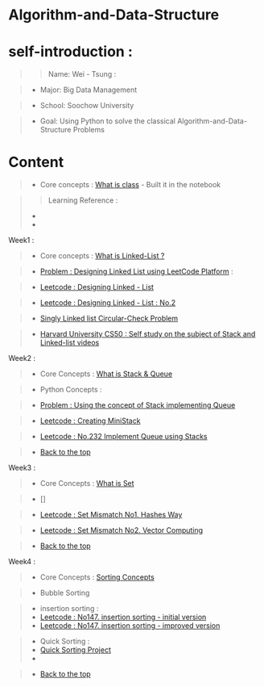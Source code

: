 # Algorithm-and-Data-Structure

# self-introduction :



>> Name: Wei - Tsung :

>- Major: Big Data Management

>- School: Soochow University

>- Goal: Using Python to solve the classical Algorithm-and-Data-Structure Problems

# Content

>- Core concepts : [What is class]() - Built it in the notebook

>> Learning Reference : 
> - []() 
> - []()


Week1 :

> - Core concepts : [What is Linked-List ?](https://github.com/Wei-Tsung/Algorithm-and-Data-Structure/blob/master/Week1/README.md)

> - [Problem : Designing Linked List using LeetCode Platform](https://leetcode.com/problems/design-linked-list/) :

> - [Leetcode : Designing Linked - List](https://github.com/Wei-Tsung/Algorithm-and-Data-Structure/blob/master/Designing%20%20Linked%20-%20list.ipynb)

> - [Leetcode : Designing Linked - List : No.2](https://github.com/Wei-Tsung/Algorithm-and-Data-Structure/blob/master/Leetcode%20-%20Design%20Linked-list%20No2.ipynb)

> - [Singly Linked list Circular-Check Problem]()

> - [Harvard University CS50 : Self study on the subject of Stack and Linked-list videos](http://cs50.tv/2013/fall/#about,seminars)






Week2 :
> - Core Concepts : [What is Stack & Queue]()

> - Python Concepts :

> - [Problem : Using the concept of Stack implementing Queue](https://leetcode.com/problems/implement-queue-using-stacks/)


> - [Leetcode : Creating MiniStack](https://github.com/Wei-Tsung/Algorithm-and-Data-Structure/blob/master/Leetcode%20Data%20Structure%20-%20MiniStack.ipynb)

> - [Leetcode : No.232 Implement Queue using Stacks](https://github.com/Wei-Tsung/Algorithm-and-Data-Structure/blob/master/Leetcode%20-No.232.%20Implement%20Queue%20using%20Stacks.ipynb)

> - [Back to the top](#content)

Week3 :

>  - Core Concepts : [What is Set]()

> - []

> - [Leetcode : Set Mismatch No1. Hashes Way](https://github.com/Wei-Tsung/Algorithm-and-Data-Structure/blob/master/645.%20Set%20Mismatch.ipynb)

> - [Leetcode : Set Mismatch No2. Vector Computing](https://github.com/Wei-Tsung/Algorithm-and-Data-Structure/blob/master/645.%20Set%20Mismatch%20-%20Vector%20Computing.ipynb)

> - [Back to the top](#content)


Week4 :

>  - Core Concepts : [Sorting Concepts]()

>  - Bubble Sorting

> - insertion sorting :
> - [Leetcode : No147. insertion sorting - initial version](https://github.com/Wei-Tsung/Algorithm-and-Data-Structure/blob/master/Week4/Insertion%20Sort%20-%20initial%20writing.ipynb)
> - [Leetcode : No147. insertion sorting - improved version](https://github.com/Wei-Tsung/Algorithm-and-Data-Structure/blob/master/Week4/insertionSortList%20---%20Improved%20model.ipynb)

> - Quick Sorting :
> - [Quick Sorting Project]()
> -

> - [Back to the top](#)



